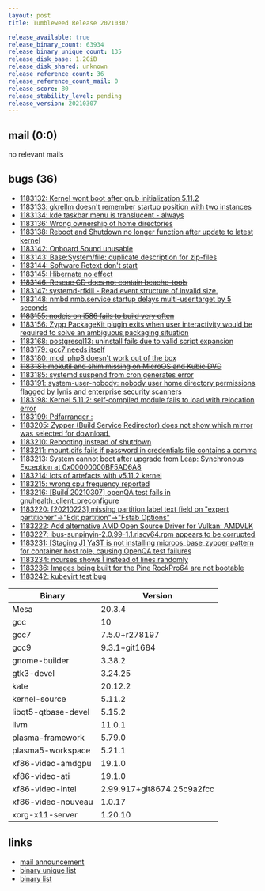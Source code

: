 ```yaml
---
layout: post
title: Tumbleweed Release 20210307

release_available: true
release_binary_count: 63934
release_binary_unique_count: 135
release_disk_base: 1.2GiB
release_disk_shared: unknown
release_reference_count: 36
release_reference_count_mail: 0
release_score: 80
release_stability_level: pending
release_version: 20210307
---
```


## mail (0:0)

no relevant mails

## bugs (36)

<!--more-->

- [1183132: Kernel wont boot after grub initialization 5.11.2](https://bugzilla.opensuse.org/show_bug.cgi?id=1183132)
- [1183133: gkrellm doesn't remember startup position with two instances](https://bugzilla.opensuse.org/show_bug.cgi?id=1183133)
- [1183134: kde taskbar menu is translucent - always](https://bugzilla.opensuse.org/show_bug.cgi?id=1183134)
- [1183136: Wrong ownership of home directories](https://bugzilla.opensuse.org/show_bug.cgi?id=1183136)
- [1183138: Reboot and Shutdown no longer function after update to latest kernel](https://bugzilla.opensuse.org/show_bug.cgi?id=1183138)
- [1183142: Onboard Sound unusable](https://bugzilla.opensuse.org/show_bug.cgi?id=1183142)
- [1183143: Base:System/file: duplicate description for zip-files](https://bugzilla.opensuse.org/show_bug.cgi?id=1183143)
- [1183144: Software Retext don't start](https://bugzilla.opensuse.org/show_bug.cgi?id=1183144)
- [1183145: Hibernate no effect](https://bugzilla.opensuse.org/show_bug.cgi?id=1183145)
- ~~[1183146: Rescue CD does not contain bcache-tools](https://bugzilla.opensuse.org/show_bug.cgi?id=1183146)~~
- [1183147: systemd-rfkill - Read event structure of invalid size.](https://bugzilla.opensuse.org/show_bug.cgi?id=1183147)
- [1183148: nmbd nmb.service startup delays multi-user.target by 5 seconds](https://bugzilla.opensuse.org/show_bug.cgi?id=1183148)
- ~~[1183155: nodejs on i586 fails to build very often](https://bugzilla.opensuse.org/show_bug.cgi?id=1183155)~~
- [1183156: Zypp PackageKit plugin exits when user interactivity would be required to solve an ambiguous packaging situation](https://bugzilla.opensuse.org/show_bug.cgi?id=1183156)
- [1183168: postgresql13: uninstall fails due to valid script expansion](https://bugzilla.opensuse.org/show_bug.cgi?id=1183168)
- [1183179: gcc7 needs itself](https://bugzilla.opensuse.org/show_bug.cgi?id=1183179)
- [1183180: mod_php8 doesn't work out of the box](https://bugzilla.opensuse.org/show_bug.cgi?id=1183180)
- ~~[1183181: mokutil and shim missing on MicroOS and Kubic DVD](https://bugzilla.opensuse.org/show_bug.cgi?id=1183181)~~
- [1183185: systemd suspend from cron generates error](https://bugzilla.opensuse.org/show_bug.cgi?id=1183185)
- [1183191: system-user-nobody: nobody user home directory permissions flagged by lynis and enterprise security scanners](https://bugzilla.opensuse.org/show_bug.cgi?id=1183191)
- [1183198: Kernel 5.11.2: self-compiled module fails to load with relocation error](https://bugzilla.opensuse.org/show_bug.cgi?id=1183198)
- [1183199: Pdfarranger :](https://bugzilla.opensuse.org/show_bug.cgi?id=1183199)
- [1183205: Zypper (Build Service Redirector) does not show which mirror was selected for download.](https://bugzilla.opensuse.org/show_bug.cgi?id=1183205)
- [1183210: Rebooting instead of shutdown](https://bugzilla.opensuse.org/show_bug.cgi?id=1183210)
- [1183211: mount.cifs fails if password in credentials file contains a comma](https://bugzilla.opensuse.org/show_bug.cgi?id=1183211)
- [1183213: System cannot boot after upgrade from Leap: Synchronous Exception at 0x00000000BF5AD6A8](https://bugzilla.opensuse.org/show_bug.cgi?id=1183213)
- [1183214: lots of artefacts with v5.11.2 kernel](https://bugzilla.opensuse.org/show_bug.cgi?id=1183214)
- [1183215: wrong cpu frequency reported](https://bugzilla.opensuse.org/show_bug.cgi?id=1183215)
- [1183216: \[Build 20210307\] openQA test fails in gnuhealth_client_preconfigure](https://bugzilla.opensuse.org/show_bug.cgi?id=1183216)
- [1183220: \[20210223\] missing partition label text field on "expert partitioner"->"Edit partition"->"Fstab Options"](https://bugzilla.opensuse.org/show_bug.cgi?id=1183220)
- [1183222: Add alternative AMD Open Source Driver for Vulkan: AMDVLK](https://bugzilla.opensuse.org/show_bug.cgi?id=1183222)
- [1183227: ibus-sunpinyin-2.0.99-1.1.riscv64.rpm appears to be corrupted](https://bugzilla.opensuse.org/show_bug.cgi?id=1183227)
- [1183231: \[Staging J\] YaST is not installing microos_base_zypper pattern for container host role, causing OpenQA test failures](https://bugzilla.opensuse.org/show_bug.cgi?id=1183231)
- [1183234: ncurses shows Ì instead of lines randomly](https://bugzilla.opensuse.org/show_bug.cgi?id=1183234)
- [1183236: Images being built for the Pine RockPro64 are not bootable](https://bugzilla.opensuse.org/show_bug.cgi?id=1183236)
- [1183242: kubevirt test bug](https://bugzilla.opensuse.org/show_bug.cgi?id=1183242)

Binary | Version
--- | ---
Mesa | 20.3.4
gcc | 10
gcc7 | 7.5.0+r278197
gcc9 | 9.3.1+git1684
gnome-builder | 3.38.2
gtk3-devel | 3.24.25
kate | 20.12.2
kernel-source | 5.11.2
libqt5-qtbase-devel | 5.15.2
llvm | 11.0.1
plasma-framework | 5.79.0
plasma5-workspace | 5.21.1
xf86-video-amdgpu | 19.1.0
xf86-video-ati | 19.1.0
xf86-video-intel | 2.99.917+git8674.25c9a2fcc
xf86-video-nouveau | 1.0.17
xorg-x11-server | 1.20.10

## links

- [mail announcement](https://github.com/boombatower/tumbleweed-review/issues/10)
- [binary unique list](http://download.opensuse.org/history/20210307/rpm.unique.list)
- [binary list](http://download.opensuse.org/history/20210307/rpm.list)
